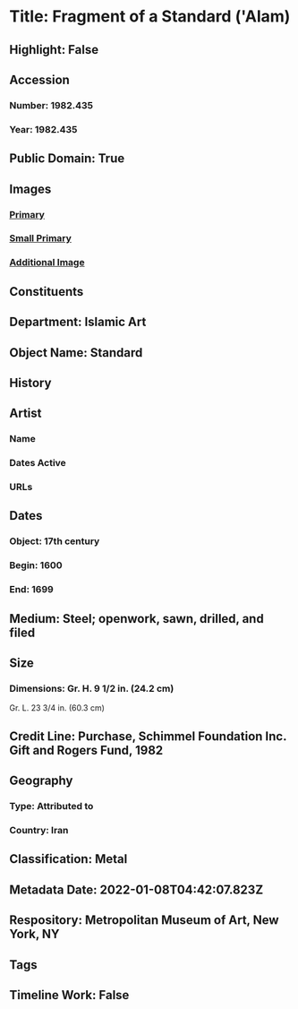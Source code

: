 # Title: Fragment of a Standard ('Alam)
## Highlight: False
## Accession
### Number: 1982.435
### Year: 1982.435
## Public Domain: True
## Images
### [Primary](https://images.metmuseum.org/CRDImages/is/original/DP169758.jpg)
### [Small Primary](https://images.metmuseum.org/CRDImages/is/web-large/DP169758.jpg)
### [Additional Image](https://images.metmuseum.org/CRDImages/is/original/sf1982-435a.jpg)
## Constituents
## Department: Islamic Art
## Object Name: Standard
## History
## Artist
### Name
### Dates Active
### URLs
## Dates
### Object: 17th century
### Begin: 1600
### End: 1699
## Medium: Steel; openwork, sawn, drilled, and filed
## Size
### Dimensions: Gr. H. 9 1/2 in. (24.2 cm)
Gr. L. 23 3/4 in. (60.3 cm)
## Credit Line: Purchase, Schimmel Foundation Inc. Gift and Rogers Fund, 1982
## Geography
### Type: Attributed to
### Country: Iran
## Classification: Metal
## Metadata Date: 2022-01-08T04:42:07.823Z
## Respository: Metropolitan Museum of Art, New York, NY
## Tags
## Timeline Work: False